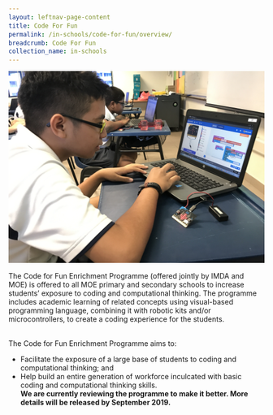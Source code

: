 ```yaml
---
layout: leftnav-page-content
title: Code For Fun
permalink: /in-schools/code-for-fun/overview/
breadcrumb: Code For Fun
collection_name: in-schools
---
```

[<img src="/images/in-schools/code-for-fun/code-for-fun.JPG">](https://www.imda.gov.sg/imtalent/programmes/cff)

The Code for Fun Enrichment Programme (offered jointly by IMDA and MOE) is offered to all MOE primary and secondary schools to increase students’ exposure to coding and computational thinking. The programme includes academic learning of related concepts using visual-based programming language, combining it with robotic kits and/or microcontrollers, to create a coding experience for the students.

<br> The Code for Fun Enrichment Programme aims to:
* Facilitate the exposure of a large base of students to coding and computational thinking; and
* Help build an entire generation of workforce inculcated with basic coding and computational thinking skills. <br>
**We are currently reviewing the programme to make it better. More details will be released by September 2019.**


